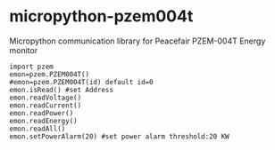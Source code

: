 # micropython-pzem004t
Micropython communication library for Peacefair PZEM-004T Energy monitor 

```
import pzem
emon=pzem.PZEM004T()
#emon=pzem.PZEM004T(id) default id=0 
emon.isRead() #set Address
emon.readVoltage()
emon.readCurrent()
emon.readPower()
emon.readEnergy()
emon.readAll()
emon.setPowerAlarm(20) #set power alarm threshold:20 KW
```
